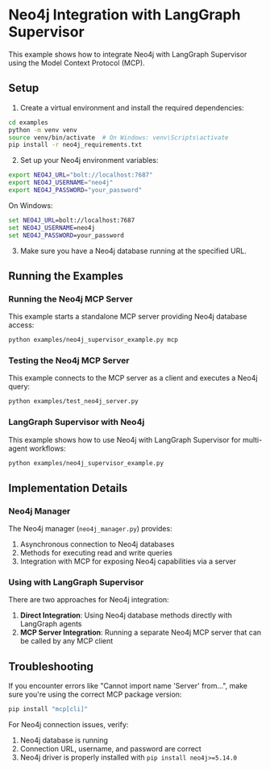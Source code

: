 # Neo4j Integration with LangGraph Supervisor

This example shows how to integrate Neo4j with LangGraph Supervisor using the Model Context Protocol (MCP).

## Setup

1. Create a virtual environment and install the required dependencies:

```bash
cd examples
python -m venv venv
source venv/bin/activate  # On Windows: venv\Scripts\activate
pip install -r neo4j_requirements.txt
```

2. Set up your Neo4j environment variables:

```bash
export NEO4J_URL="bolt://localhost:7687"
export NEO4J_USERNAME="neo4j"
export NEO4J_PASSWORD="your_password"
```

On Windows:
```cmd
set NEO4J_URL=bolt://localhost:7687
set NEO4J_USERNAME=neo4j
set NEO4J_PASSWORD=your_password
```

3. Make sure you have a Neo4j database running at the specified URL.

## Running the Examples

### Running the Neo4j MCP Server

This example starts a standalone MCP server providing Neo4j database access:

```bash
python examples/neo4j_supervisor_example.py mcp
```

### Testing the Neo4j MCP Server

This example connects to the MCP server as a client and executes a Neo4j query:

```bash
python examples/test_neo4j_server.py
```

### LangGraph Supervisor with Neo4j

This example shows how to use Neo4j with LangGraph Supervisor for multi-agent workflows:

```bash
python examples/neo4j_supervisor_example.py
```

## Implementation Details

### Neo4j Manager

The Neo4j manager (`neo4j_manager.py`) provides:

1. Asynchronous connection to Neo4j databases
2. Methods for executing read and write queries
3. Integration with MCP for exposing Neo4j capabilities via a server

### Using with LangGraph Supervisor

There are two approaches for Neo4j integration:

1. **Direct Integration**: Using Neo4j database methods directly with LangGraph agents
2. **MCP Server Integration**: Running a separate Neo4j MCP server that can be called by any MCP client

## Troubleshooting

If you encounter errors like "Cannot import name 'Server' from...", make sure you're using the correct MCP package version:

```bash
pip install "mcp[cli]"
```

For Neo4j connection issues, verify:
1. Neo4j database is running
2. Connection URL, username, and password are correct
3. Neo4j driver is properly installed with `pip install neo4j>=5.14.0` 